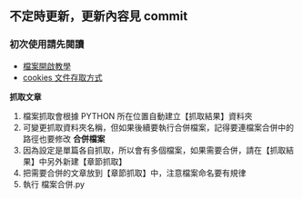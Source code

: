 ## 不定時更新，更新內容見 commit

### 初次使用請先閱讀
- [檔案開啟教學](https://rainbow-argon-393.notion.site/VSC-Python-py-5204886a37dd483fb71130161ba479d3?pvs=4)  
- [cookies 文件存取方式](https://rainbow-argon-393.notion.site/LOFTER-cookies-1326c803ace38073b66ed19a192985d8?pvs=4)

**抓取文章**
1. 檔案抓取會根據 PYTHON 所在位置自動建立【抓取結果】資料夾
2. 可變更抓取資料夾名稱，但如果後續要執行合併檔案，記得要連檔案合併中的路徑也要修改
**合併檔案**
1. 因為設定是單篇各自抓取，所以會有多個檔案，如果需要合併，請在【抓取結果】中另外新建【章節抓取】
2. 把需要合併的文章放到【章節抓取】中，注意檔案命名要有規律
3. 執行 檔案合併.py
